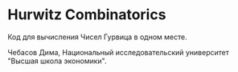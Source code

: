 # Hurwitz Combinatorics
Код для вычисления Чисел Гурвица в одном месте.

Чебасов Дима,
Национальный исследовательский университет "Высшая школа экономики".
